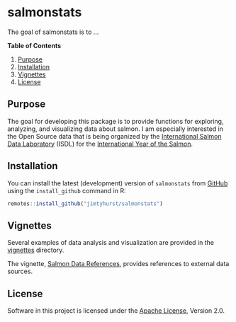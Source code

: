 # salmonstats

The goal of salmonstats is to ...

**Table of Contents**

1. [Purpose](#installation)
1. [Installation](#installation)
1. [Vignettes](#vignettes)
1. [License](#license)

## Purpose

The goal for developing this package is to provide functions for exploring, analyzing, and visualizing data about salmon. I am especially interested in the Open Source data that is being organized by the [International Salmon Data Laboratory](https://yearofthesalmon.org/project/international-salmon-data-laboratory/) (ISDL) for the [International Year of the Salmon](https://yearofthesalmon.org/).

## Installation

You can install the latest (development) version of `salmonstats` from [GitHub](https://github.com/jimtyhurst) using the `install_github` command in R:

``` r
remotes::install_github("jimtyhurst/salmonstats")
```

## Vignettes

Several examples of data analysis and visualization are provided in the [vignettes](./vignettes/) directory.

The vignette, [Salmon Data References](./vignettes/salmon-data-references.html), provides references to external data sources.

## License

Software in this project is licensed under the [Apache License](./LICENSE.md), Version 2.0.
